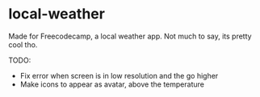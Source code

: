 # local-weather
Made for Freecodecamp, a local weather app. Not much to say, its pretty cool tho. 

TODO:
* Fix error when screen is in low resolution and the go higher
* Make icons to appear as avatar, above the temperature
